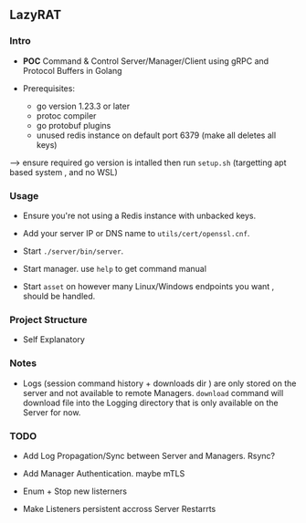 ## LazyRAT ##


### Intro ###
* **POC** Command & Control Server/Manager/Client using gRPC and Protocol Buffers in Golang


* Prerequisites:
    * go version 1.23.3 or later
    * protoc compiler
    * go protobuf plugins
    * unused redis instance on default port 6379 (make all deletes all keys)

--> ensure required go version is intalled then run `setup.sh` (targetting apt based system , and no WSL)

### Usage ###

* Ensure you're not using a Redis instance with unbacked keys.

* Add your server IP or DNS name to `utils/cert/openssl.cnf`.
* Start `./server/bin/server`.
* Start manager. use `help` to get command manual
* Start `asset` on however many Linux/Windows endpoints you want , should be handled.


### Project Structure ###

* Self Explanatory

### Notes ###

* Logs (session command history + downloads dir ) are only stored on the server and not available to remote Managers. `download` command will download file into the Logging directory that is only available on the Server for now.

### TODO ###

* Add Log Propagation/Sync between Server and Managers. Rsync?

* Add Manager Authentication. maybe mTLS

* Enum + Stop new listerners
* Make Listeners persistent accross Server Restarrts



